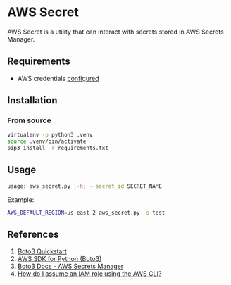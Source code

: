 # AWS Secret

AWS Secret is a utility that can interact with secrets stored in AWS Secrets Manager.

## Requirements

- AWS credentials [configured](https://boto3.amazonaws.com/v1/documentation/api/latest/guide/configuration.html#guide-configuration)

## Installation

### From source

```bash
virtualenv -p python3 .venv
source .venv/bin/activate
pip3 install -r requirements.txt
```

## Usage

```bash
usage: aws_secret.py [-h] --secret_id SECRET_NAME
```

Example:

```bash
AWS_DEFAULT_REGION=us-east-2 aws_secret.py -s test
```

## References

1. [Boto3 Quickstart](https://boto3.amazonaws.com/v1/documentation/api/latest/guide/quickstart.html)
1. [AWS SDK for Python (Boto3)](https://aws.amazon.com/sdk-for-python/)
1. [Boto3 Docs - AWS Secrets Manager](https://boto3.amazonaws.com/v1/documentation/api/latest/guide/secrets-manager.html)
1. [How do I assume an IAM role using the AWS CLI?](https://aws.amazon.com/premiumsupport/knowledge-center/iam-assume-role-cli/)
